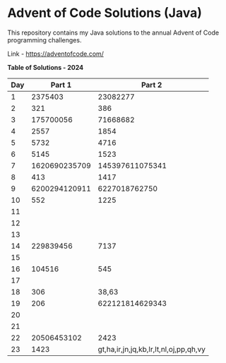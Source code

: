 # Advent of Code Solutions (Java)

This repository contains my Java solutions to the annual Advent of Code programming challenges.

Link - https://adventofcode.com/

**Table of Solutions - 2024**

| Day | Part 1         | Part 2                                 |
|-----|----------------|----------------------------------------|
| 1   | 2375403        | 23082277                               |
| 2   | 321            | 386                                    |
| 3   | 175700056      | 71668682                               |
| 4   | 2557           | 1854                                   |
| 5   | 5732           | 4716                                   |
| 6   | 5145           | 1523                                   |
| 7   | 1620690235709  | 145397611075341                        |
| 8   | 413            | 1417                                   |
| 9   | 6200294120911  | 6227018762750                          |
| 10  | 552            | 1225                                   |
| 11  |                |                                        |
| 12  |                |                                        |
| 13  |                |                                        |
| 14  | 229839456      | 7137                                   |
| 15  |                |                                        |
| 16  | 104516         | 545                                    |
| 17  |                |                                        |
| 18  | 306            | 38,63                                  |
| 19  | 206            | 622121814629343                        |
| 20  |                |                                        |
| 21  |                |                                        |
| 22  | 20506453102    | 2423                                   |
| 23  | 1423           | gt,ha,ir,jn,jq,kb,lr,lt,nl,oj,pp,qh,vy |
